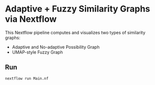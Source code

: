 # Adaptive + Fuzzy Similarity Graphs via Nextflow

This Nextflow pipeline computes and visualizes two types of similarity graphs:
- Adaptive and No-adaptive Possibility Graph
- UMAP-style Fuzzy Graph

## Run

```bash
nextflow run Main.nf
